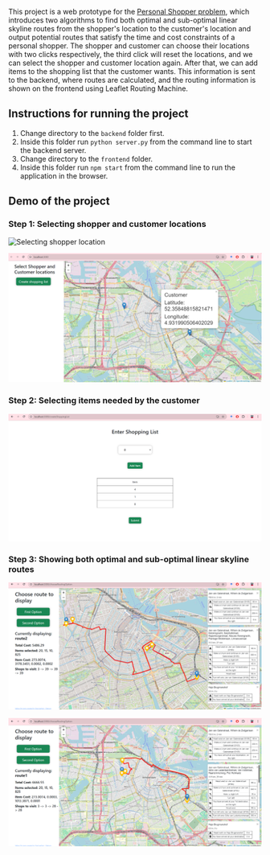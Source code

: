 This project is a web prototype for the [Personal Shopper problem](https://arxiv.org/pdf/2008.11705.pdf), which introduces two algorithms to find both optimal and sub-optimal linear skyline routes from the shopper's location to the customer's location and output potential routes that satisfy the time and cost constraints of a personal shopper. The shopper and customer can choose their locations with two clicks respectively, the third click will reset the locations, and we can select the shopper and customer location again. After that, we can add items to the shopping list that the customer wants. This information is sent to the backend, where routes are calculated, and the routing information is shown on the frontend using Leaflet Routing Machine.

## Instructions for running the project
1. Change directory to the `backend` folder first.
2. Inside this folder run `python server.py` from the command line to start the backend server.
3. Change directory to the `frontend` folder.
4. Inside this folder run `npm start` from the command line to run the application in the browser.

## Demo of the project

### Step 1: Selecting shopper and customer locations

![Selecting shopper location](images/shoper_location.png)


![Selecting customer location](images/customer_location.png)


### Step 2: Selecting items needed by the customer

![Selecting items to buy](images/shopping_list.png)


### Step 3: Showing both optimal and sub-optimal linear skyline routes

![Showing route 1](images/display_route1.png)

![Showing route 2](images/display_route2.png)


